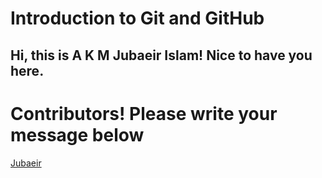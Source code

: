# Introduction to Git and GitHub

## Hi, this is A K M Jubaeir Islam! Nice to have you here.

# Contributors! Please write your message below

[Jubaeir](http://github.com/Zubiii333)